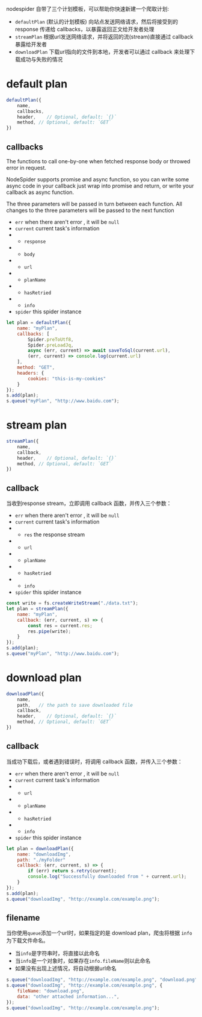 
nodespider 自带了三个计划模板，可以帮助你快速新建一个爬取计划:
- `defaultPlan` (默认的计划模板) 向站点发送网络请求，然后将接受到的 response 传递给 callbacks，以暴露返回正文给开发者处理
- `streamPlan`  根据url发送网络请求，并将返回的流(stream)直接通过 callback 暴露给开发者
- `downloadPlan`    下载url指向的文件到本地，开发者可以通过 callback 来处理下载成功与失败的情况

# default plan
```javascript
defaultPlan({
    name,
    callbacks,
    header,    // Optional, default: `{}`
    method, // Optional, default: `GET`
})
```
## callbacks
The functions to call one-by-one when fetched response body or throwed error in request.

NodeSpider supports promise and async function, so you can write some async code in your callback just wrap into promise and return, or write your callback as async function.

The three parameters will be passed in turn between each function. All changes to the three parameters will be passed to the next function

- `err` when there aren't error , it will be `null`
- `current` current task's information
- - `response`
- - `body`
- - `url`
- - `planName`
- - `hasRetried`
- - `info`
- `spider`  this spider instance

```javascript
let plan = defaultPlan({
    name: "myPlan",
    callbacks: [
        Spider.preToUtf8,
        Spider.preLoadJq,
        async (err, current) => await saveToSql(current.url),
        (err, current) => console.log(current.url)
    ],
    method: "GET",
    headers: {
        cookies: "this-is-my-cookies"
    }
});
s.add(plan);
s.queue("myPlan", "http://www.baidu.com");
```

# stream plan
```javascript
streamPlan({
    name,
    callback,
    header,    // Optional, default: `{}`
    method, // Optional, default: `GET`
})
```
## callback

当收到response stream，立即调用 callback 函数，并传入三个参数：

- `err` when there aren't error , it will be `null`
- `current` current task's information
- - `res`   the response stream
- - `url`
- - `planName`
- - `hasRetried`
- - `info`
- `spider`  this spider instance

```javascript
const write = fs.createWriteStream("./data.txt");
let plan = streamPlan({
    name: "myPlan",
    callback: (err, current, s) => {
        const res = current.res;
        res.pipe(write);
    }
});
s.add(plan);
s.queue("myPlan", "http://www.baidu.com");
```

# download plan
```javascript
downloadPlan({
    name,
    path,   // the path to save downloaded file
    callback,
    header,    // Optional, default: `{}`
    method, // Optional, default: `GET`
})
```
## callback

当成功下载后，或者遇到错误时，将调用 callback 函数，并传入三个参数：

- `err` when there aren't error , it will be `null`
- `current` current task's information
- - `url`
- - `planName`
- - `hasRetried`
- - `info`
- `spider`  this spider instance

```javascript
let plan = downloadPlan({
    name: "downloadImg",
    path: "./myFolder"
    callback: (err, current, s) => {
        if (err) return s.retry(current);
        console.log("Successfully downloaded from " + current.url);
    }
});
s.add(plan);
s.queue("downloadImg", "http://example.com/example.png");
```

## filename
当你使用`queue`添加一个url时，如果指定的是 download plan，爬虫将根据 `info` 为下载文件命名。

- 当`info`是字符串时，将直接以此命名
- 当`info`是一个对象时，如果存在`info.fileName`则以此命名
- 如果没有出现上述情况，将自动根据url命名

```javascript
s.queue("downloadImg", "http://example.com/example.png", "download.png");
s.queue("downloadImg", "http://example.com/example.png", {
    fileName: "download.png",
    data: "other attached information...",
});
s.queue("downloadImg", "http://example.com/example.png");
```
